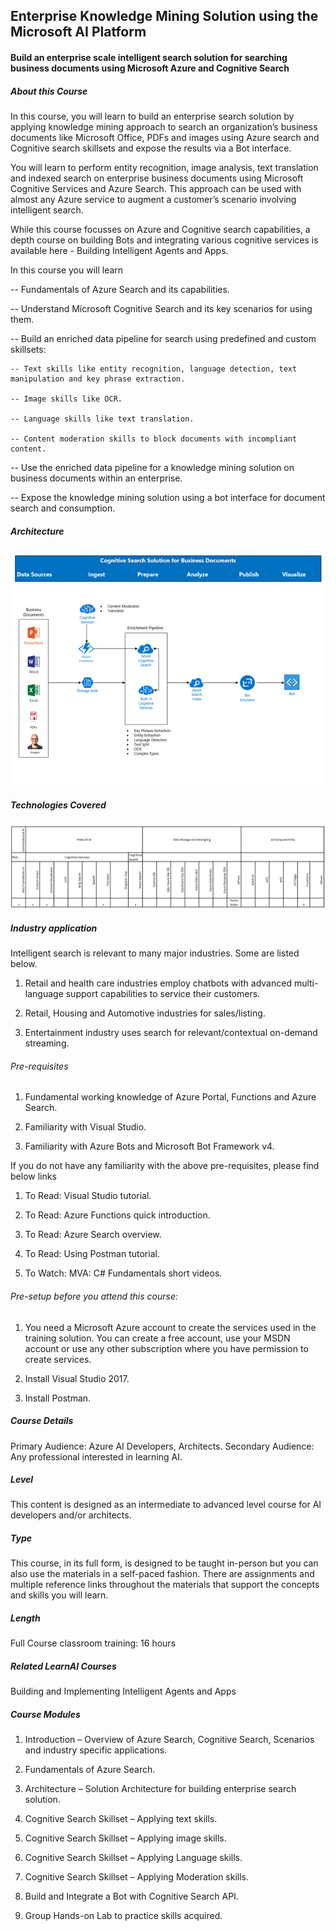 ## Enterprise Knowledge Mining Solution using the Microsoft AI Platform
#### Build an enterprise scale intelligent search solution for searching business documents using Microsoft Azure and Cognitive Search

##### About this Course
In this course, you will learn to build an enterprise search solution by applying knowledge mining approach to search an organization’s business documents like Microsoft Office, PDFs and images using Azure search and Cognitive search skillsets and expose the results via a Bot interface.

You will learn to perform entity recognition, image analysis, text translation and indexed search on enterprise business documents using Microsoft Cognitive Services and Azure Search. This approach can be used with almost any Azure service to augment a customer’s scenario involving intelligent search. 

While this course focusses on Azure and Cognitive search capabilities, a depth course on building Bots and integrating various cognitive services is available here - Building Intelligent Agents and Apps.

In this course you will learn

-- Fundamentals of Azure Search and its capabilities.

-- Understand Microsoft Cognitive Search and its key scenarios for using them.

-- Build an enriched data pipeline for search using predefined and custom skillsets:

    -- Text skills like entity recognition, language detection, text manipulation and key phrase extraction.
    
    -- Image skills like OCR.
    
    -- Language skills like text translation.
    
    -- Content moderation skills to block documents with incompliant content.
    
-- Use the enriched data pipeline for a knowledge mining solution on business documents within an enterprise.

-- Expose the knowledge mining solution using a bot interface for document search and consumption.


##### Architecture
![Architecture](KMArchitecture.png)

##### Technologies Covered
![Technology](KMTechnologymap.png)

##### Industry application

Intelligent search is relevant to many major industries. Some are listed below.

1.	Retail and health care industries employ chatbots with advanced multi-language support capabilities to service their customers.

2.	Retail, Housing and Automotive industries for sales/listing.

3.	Entertainment industry uses search for relevant/contextual on-demand streaming.

###### Pre-requisites

1.	Fundamental working knowledge of Azure Portal, Functions and Azure Search.

2.	Familiarity with Visual Studio.

3.	Familiarity with Azure Bots and Microsoft Bot Framework v4.

If you do not have any familiarity with the above pre-requisites, please find below links

1.	To Read: Visual Studio tutorial.

2.	To Read: Azure Functions quick introduction.

3.	To Read: Azure Search overview.

4.	To Read: Using Postman tutorial.

5.	To Watch: MVA: C# Fundamentals short videos.

###### Pre-setup before you attend this course:
1.	You need a Microsoft Azure account to create the services used in the training solution. You can create a free account, use your MSDN account or use any other subscription where you have permission to create services.

2.	Install Visual Studio 2017.

3.	Install Postman.

##### Course Details

Primary Audience: Azure AI Developers, Architects.
Secondary Audience:  Any professional interested in learning AI.

##### Level

This content is designed as an intermediate to advanced level course for AI developers and/or architects.

##### Type
This course, in its full form, is designed to be taught in-person but you can also use the materials in a self-paced fashion. There are assignments and multiple reference links throughout the materials that support the concepts and skills you will learn.

##### Length

Full Course classroom training:  16 hours

##### Related LearnAI Courses

Building and Implementing Intelligent Agents and Apps

##### Course Modules

1.	Introduction – Overview of Azure Search, Cognitive Search, Scenarios and industry specific applications.

2.	Fundamentals of Azure Search.

3.	Architecture – Solution Architecture for building enterprise search solution.

4.	Cognitive Search Skillset – Applying text skills.

5.	Cognitive Search Skillset – Applying image skills.

6.	Cognitive Search Skillset – Applying Language skills.

7.	Cognitive Search Skillset – Applying Moderation skills.

8.	Build and Integrate a Bot with Cognitive Search API.

9.	Group Hands-on Lab to practice skills acquired.

